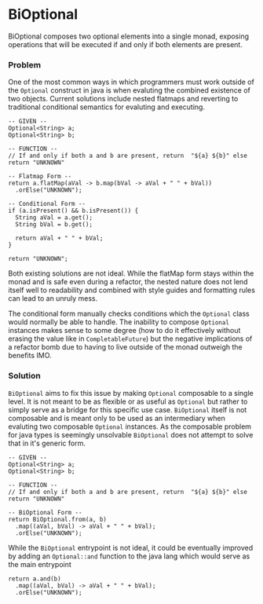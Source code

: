 # BiOptional
BiOptional composes two optional elements into a single monad, exposing operations that will be executed if and only if both elements are present.

### Problem
One of the most common ways in which programmers must work outside of the `Optional` construct in java is when evaluting the combined existence of two objects. Current solutions include nested flatmaps and reverting to traditional conditional semantics for evaluting and executing.

```
-- GIVEN --
Optional<String> a;
Optional<String> b;

-- FUNCTION --
// If and only if both a and b are present, return  "${a} ${b}" else return "UNKNOWN"

-- Flatmap Form --
return a.flatMap(aVal -> b.map(bVal -> aVal + " " + bVal))
  .orElse("UNKNOWN");
  
-- Conditional Form --
if (a.isPresent() && b.isPresent()) {
  String aVal = a.get();
  String bVal = b.get();

  return aVal + " " + bVal;
}

return "UNKNOWN";
```

Both existing solutions are not ideal. While the flatMap form stays within the monad and is safe even during a refactor, the nested nature does not lend itself well to readability and combined with style guides and formatting rules can lead to an unruly mess.

The conditional form manually checks conditions which the `Optional` class would normally be able to handle. The inability to compose `Optional` instances makes sense to some degree (how to do it effectively without erasing the value like in `CompletableFuture`) but the negative implications of a refactor bomb due to having to live outside of the monad outweigh the benefits IMO.

### Solution
`BiOptional` aims to fix this issue by making `Optional` composable to a single level. It is not meant to be as flexible or as useful as `Optional` but rather to simply serve as a bridge for this specific use case. `BiOptional` itself is not composable and is meant only to be used as an intermediary when evaluting two composable `Optional` instances. As the composable problem for java types is seemingly unsolvable `BiOptional` does not attempt to solve that in it's generic form.

```
-- GIVEN --
Optional<String> a;
Optional<String> b;

-- FUNCTION --
// If and only if both a and b are present, return  "${a} ${b}" else return "UNKNOWN"

-- BiOptional Form --
return BiOptional.from(a, b)
  .map((aVal, bVal) -> aVal + " " + bVal);
  .orElse("UNKNOWN");
```

While the `BiOptional` entrypoint is not ideal, it could be eventually improved by adding an `Optional::and` function to the java lang which would serve as the main entrypoint

```
return a.and(b)
  .map((aVal, bVal) -> aVal + " " + bVal);
  .orElse("UNKNOWN");
```

